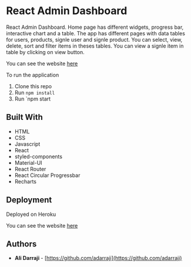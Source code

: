 # React Admin Dashboard

React Admin Dashboard. Home page has different widgets, progress bar, interactive chart and a table. The app has different pages with data tables for users, products, signle user and signle product. You can select, view, delete, sort and filter items in theses tables. You can view a signle item in table by clicking on view button.

You can see the website [here](https://react-admin2.herokuapp.com/)

To run the application

1. Clone this repo
2. Run `npm install`
3. Run `npm start


## Built With

* HTML
* CSS
* Javascript
* React
* styled-components
* Material-UI
* React Router
* React Circular Progressbar
* Recharts


## Deployment
Deployed on Heroku

You can see the website [here](https://react-admin2.herokuapp.com/)


## Authors

- **Ali Darraji** - [https://github.com/adarraji](https://github.com/adarraji)
